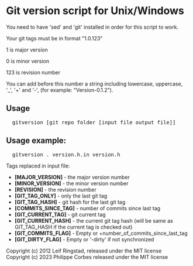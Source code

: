 # Git version script for Unix/Windows

You need to have 'sed' and 'git' installed in order for this script to work.


Your git tags must be in format "1.0.123"

1 is major version

0 is minor version

123 is revision number

You can add before this number a string including lowercase, uppercase, '_', '+' and '-', (for example: "Version-0.1.2").

## Usage 
<pre>
  gitversion [git_repo_folder [input_file output_file]]
</pre>
## Usage example:

<pre>
  gitversion . version.h.in version.h
</pre>

Tags replaced in input file:
* **[MAJOR_VERSION]** - the major version number
* **[MINOR_VERSION]** - the minor version number
* **[REVISION]** - the revision number
* **[GIT_TAG_ONLY]** - only the last git tag
* **[GIT_TAG_HASH]** - git hash for the last git tag
* **[COMMITS_SINCE_TAG]** - number of commits since last tag
* **[GIT_CURRENT_TAG]** - git current tag
* **[GIT_CURRENT_HASH]** - the current git tag hash (will be same as GIT_TAG_HASH if the current tag is checked out)
* **[GIT_COMMITS_FLAG]** - Empty or +number_of_commits_since_last_tag
* **[GIT_DIRTY_FLAG]** - Empty or '-dirty' if not synchronized

Copyright (c) 2012 Leif Ringstad, released under the MIT license  
Copyright (c) 2023 Philippe Corbes released under the MIT license

